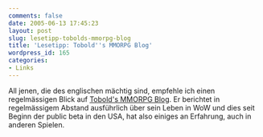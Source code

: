 ```yaml
---
comments: false
date: 2005-06-13 17:45:23
layout: post
slug: lesetipp-tobolds-mmorpg-blog
title: 'Lesetipp: Tobold''s MMORPG Blog'
wordpress_id: 165
categories:
- Links
---
```


All jenen, die des englischen mächtig sind, empfehle ich einen regelmässigen Blick auf [Tobold's MMORPG Blog](http://tobolds.blogspot.com/). Er berichtet in regelmässigem Abstand ausführlich über sein Leben in WoW und dies seit Beginn der public beta in den USA, hat also einiges an Erfahrung, auch in anderen Spielen.
